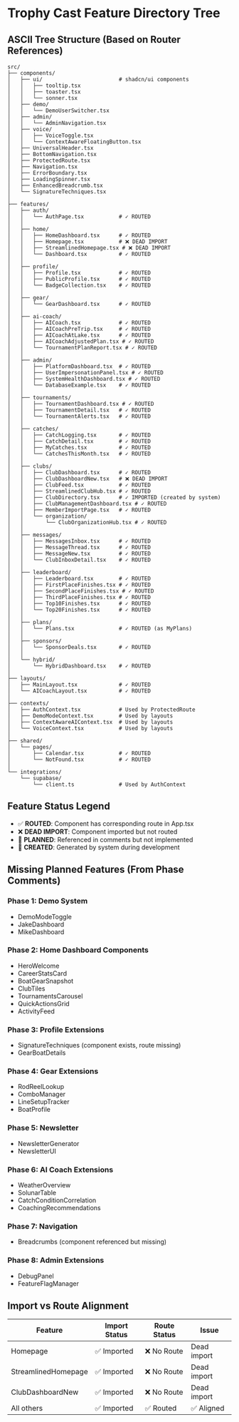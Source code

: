 # Trophy Cast Feature Directory Tree

## ASCII Tree Structure (Based on Router References)

```
src/
├── components/
│   ├── ui/                        # shadcn/ui components
│   │   ├── tooltip.tsx
│   │   ├── toaster.tsx
│   │   └── sonner.tsx
│   ├── demo/
│   │   └── DemoUserSwitcher.tsx
│   ├── admin/
│   │   └── AdminNavigation.tsx
│   ├── voice/
│   │   ├── VoiceToggle.tsx
│   │   └── ContextAwareFloatingButton.tsx
│   ├── UniversalHeader.tsx
│   ├── BottomNavigation.tsx
│   ├── ProtectedRoute.tsx
│   ├── Navigation.tsx
│   ├── ErrorBoundary.tsx
│   ├── LoadingSpinner.tsx
│   ├── EnhancedBreadcrumb.tsx
│   └── SignatureTechniques.tsx
│
├── features/
│   ├── auth/
│   │   └── AuthPage.tsx           # ✓ ROUTED
│   │
│   ├── home/
│   │   ├── HomeDashboard.tsx      # ✓ ROUTED
│   │   ├── Homepage.tsx           # ❌ DEAD IMPORT
│   │   ├── StreamlinedHomepage.tsx # ❌ DEAD IMPORT  
│   │   └── Dashboard.tsx          # ✓ ROUTED
│   │
│   ├── profile/
│   │   ├── Profile.tsx            # ✓ ROUTED
│   │   ├── PublicProfile.tsx      # ✓ ROUTED
│   │   └── BadgeCollection.tsx    # ✓ ROUTED
│   │
│   ├── gear/
│   │   └── GearDashboard.tsx      # ✓ ROUTED
│   │
│   ├── ai-coach/
│   │   ├── AICoach.tsx            # ✓ ROUTED
│   │   ├── AICoachPreTrip.tsx     # ✓ ROUTED
│   │   ├── AICoachAtLake.tsx      # ✓ ROUTED
│   │   ├── AICoachAdjustedPlan.tsx # ✓ ROUTED
│   │   └── TournamentPlanReport.tsx # ✓ ROUTED
│   │
│   ├── admin/
│   │   ├── PlatformDashboard.tsx  # ✓ ROUTED
│   │   ├── UserImpersonationPanel.tsx # ✓ ROUTED
│   │   ├── SystemHealthDashboard.tsx # ✓ ROUTED
│   │   └── DatabaseExample.tsx    # ✓ ROUTED
│   │
│   ├── tournaments/
│   │   ├── TournamentDashboard.tsx # ✓ ROUTED
│   │   ├── TournamentDetail.tsx   # ✓ ROUTED
│   │   └── TournamentAlerts.tsx   # ✓ ROUTED
│   │
│   ├── catches/
│   │   ├── CatchLogging.tsx       # ✓ ROUTED
│   │   ├── CatchDetail.tsx        # ✓ ROUTED
│   │   ├── MyCatches.tsx          # ✓ ROUTED
│   │   └── CatchesThisMonth.tsx   # ✓ ROUTED
│   │
│   ├── clubs/
│   │   ├── ClubDashboard.tsx      # ✓ ROUTED
│   │   ├── ClubDashboardNew.tsx   # ❌ DEAD IMPORT
│   │   ├── ClubFeed.tsx           # ✓ ROUTED
│   │   ├── StreamlinedClubHub.tsx # ✓ ROUTED
│   │   ├── ClubDirectory.tsx      # ✓ IMPORTED (created by system)
│   │   ├── ClubManagementDashboard.tsx # ✓ ROUTED
│   │   ├── MemberImportPage.tsx   # ✓ ROUTED
│   │   └── organization/
│   │       └── ClubOrganizationHub.tsx # ✓ ROUTED
│   │
│   ├── messages/
│   │   ├── MessagesInbox.tsx      # ✓ ROUTED
│   │   ├── MessageThread.tsx      # ✓ ROUTED
│   │   ├── MessageNew.tsx         # ✓ ROUTED
│   │   └── ClubInboxDetail.tsx    # ✓ ROUTED
│   │
│   ├── leaderboard/
│   │   ├── Leaderboard.tsx        # ✓ ROUTED
│   │   ├── FirstPlaceFinishes.tsx # ✓ ROUTED
│   │   ├── SecondPlaceFinishes.tsx # ✓ ROUTED
│   │   ├── ThirdPlaceFinishes.tsx # ✓ ROUTED
│   │   ├── Top10Finishes.tsx      # ✓ ROUTED
│   │   └── Top20Finishes.tsx      # ✓ ROUTED
│   │
│   ├── plans/
│   │   └── Plans.tsx              # ✓ ROUTED (as MyPlans)
│   │
│   ├── sponsors/
│   │   └── SponsorDeals.tsx       # ✓ ROUTED
│   │
│   └── hybrid/
│       └── HybridDashboard.tsx    # ✓ ROUTED
│
├── layouts/
│   ├── MainLayout.tsx             # ✓ ROUTED
│   └── AICoachLayout.tsx          # ✓ ROUTED
│
├── contexts/
│   ├── AuthContext.tsx            # Used by ProtectedRoute
│   ├── DemoModeContext.tsx        # Used by layouts
│   ├── ContextAwareAIContext.tsx  # Used by layouts
│   └── VoiceContext.tsx           # Used by layouts
│
├── shared/
│   └── pages/
│       ├── Calendar.tsx           # ✓ ROUTED
│       └── NotFound.tsx           # ✓ ROUTED
│
└── integrations/
    └── supabase/
        └── client.ts              # Used by AuthContext
```

## Feature Status Legend

- ✅ **ROUTED**: Component has corresponding route in App.tsx
- ❌ **DEAD IMPORT**: Component imported but not routed  
- 📝 **PLANNED**: Referenced in comments but not implemented
- 🔄 **CREATED**: Generated by system during development

## Missing Planned Features (From Phase Comments)

### Phase 1: Demo System
- DemoModeToggle
- JakeDashboard  
- MikeDashboard

### Phase 2: Home Dashboard Components
- HeroWelcome
- CareerStatsCard
- BoatGearSnapshot
- ClubTiles
- TournamentsCarousel
- QuickActionsGrid
- ActivityFeed

### Phase 3: Profile Extensions
- SignatureTechniques (component exists, route missing)
- GearBoatDetails

### Phase 4: Gear Extensions  
- RodReelLookup
- ComboManager
- LineSetupTracker
- BoatProfile

### Phase 5: Newsletter
- NewsletterGenerator
- NewsletterUI

### Phase 6: AI Coach Extensions
- WeatherOverview
- SolunarTable
- CatchConditionCorrelation
- CoachingRecommendations

### Phase 7: Navigation
- Breadcrumbs (component referenced but missing)

### Phase 8: Admin Extensions
- DebugPanel
- FeatureFlagManager

## Import vs Route Alignment

| Feature | Import Status | Route Status | Issue |
|---------|---------------|--------------|-------|
| Homepage | ✅ Imported | ❌ No Route | Dead import |
| StreamlinedHomepage | ✅ Imported | ❌ No Route | Dead import |
| ClubDashboardNew | ✅ Imported | ❌ No Route | Dead import |
| All others | ✅ Imported | ✅ Routed | ✅ Aligned |